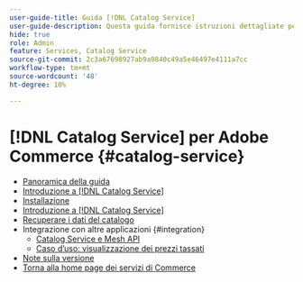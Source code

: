 ```yaml
---
user-guide-title: Guida [!DNL Catalog Service]
user-guide-description: Questa guida fornisce istruzioni dettagliate per l'utilizzo di  [!DNL Catalog Service]  per Adobe Commerce.
hide: true
role: Admin
feature: Services, Catalog Service
source-git-commit: 2c3a67698927ab9a9840c49a5e46497e4111a7cc
workflow-type: tm+mt
source-wordcount: '48'
ht-degree: 10%

---
```


# [!DNL Catalog Service] per Adobe Commerce {#catalog-service}

- [Panoramica della guida](guide-overview.md)
- [Introduzione a  [!DNL Catalog Service]](overview.md)
- [Installazione](installation.md)
- [Introduzione a  [!DNL Catalog Service]](get-started.md)
- [Recuperare i dati del catalogo](graphql-queries.md)
- Integrazione con altre applicazioni {#integration}
   - [Catalog Service e Mesh API](mesh.md)
   - [Caso d’uso: visualizzazione dei prezzi tassati](taxes.md)
- [Note sulla versione](release-notes.md)
- [Torna alla home page dei servizi di Commerce](https://experienceleague.adobe.com/en/docs/commerce/user-guides/home)


